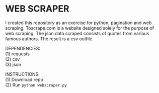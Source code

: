 # WEB SCRAPER

I created this repository as an exercise for python, pagination and web scraping. Toscrape.com is a website designed solely for the purpose of web scraping. The json data scraped consists of quotes from various famous authors. The result is a csv outfile.

DEPENDENCIES:<br/>
(1) requests<br/>
(2) csv<br/>
(3) json

INSTRUCTIONS:<br/>
(1) Download repo<br/>
(2) Run `python webscraper.py`
